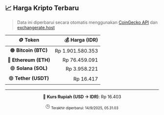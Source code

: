 

<!-- HARGA_KRIPTO -->
## 📈 Harga Kripto Terbaru

> Data ini diperbarui secara otomatis menggunakan [CoinGecko API](https://www.coingecko.com/) dan [exchangerate.host](https://exchangerate.host/)

<div align="center">

| 🪙 Token | 💰 Harga (IDR) |
|:------:|---------------:|
| 🟠 **Bitcoin (BTC)**   | Rp 1.901.580.353 |
| 🔵 **Ethereum (ETH)**  | Rp 76.459.091 |
| 🟣 **Solana (SOL)**    | Rp 3.958.221 |
| 🟢 **Tether (USDT)**   | Rp 16.417 |

---

💱 **Kurs Rupiah (USD → IDR)**: Rp 16.403

🕒 <sub>Terakhir diperbarui: 14/9/2025, 05.31.03</sub>

</div>
<!-- /HARGA_KRIPTO -->